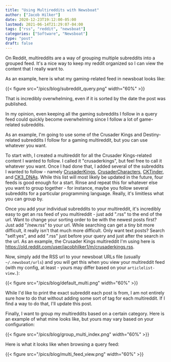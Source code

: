 ```yaml
---
title: "Using Multireddits with Newsboat"
author: ["Jacob Hilker"]
date: 2020-12-23T19:12:00-05:00
lastmod: 2021-06-14T21:29:07-04:00
tags: ["rss", "reddit", "newsboat"]
categories: ["Software", "Newsboat"]
type: "post"
draft: false
---
```


On Reddit, multireddits are a way of grouping multiple subreddits into a grouped feed. It's a nice way to keep my reddit organized so I can view the content that I really want to.

As an example, here is what my gaming-related feed in newsboat looks like:

{{< figure src="/pics/blog/subreddit_query.png" width="60%" >}}

That is incredibly overwhelming, even if it is sorted by the date the post was published.

In my opinion, even keeping all the gaming subreddits I follow in a query feed could quickly become overwhelming since I follow a lot of game-related subreddits.

As an example, I'm going to use some of the Crusader Kings and Destiny-related subreddits I follow for a gaming multireddit, but you can use whatever you want.

To start with, I created a multireddit for all the Crusader Kings-related content I wanted to follow. I called it "crusaderkings", but feel free to call it whatever you want. Once I had done that, I added several of the subreddits I wanted to follow - namely [CrusaderKings](https://reddit.com/r/CrusaderKings), [CrusaderCharacters](https://reddit.com/r/CrusaderCharacters), [CKTinder](https://reddit.com/r/CKTinder), and [CK3\_DNAs](https://reddit.com/r/ck3%5Fdnas). While this list will most likely be updated in the future, four feeds is good enough for a start. Rinse and repeat this for whatever else you want to group together - for instance, maybe you follow several subreddits for a particular programming language. Really, it's limitless what you can group by.

Once you add your individual subreddits to your multireddit, it's incredibly easy to get an rss feed of you multireddit - just add ".rss" to the end of the url. Want to change your sorting order to be with the newest posts first? Just add "/new.rss" to your url. While searching can get a tiny bit more difficult, it really isn't that much more difficult. Only want text posts? Search "self:yes", and add ".rss" just before your query and just after the search in the url. As an example, the Crusader Kings multireddit I'm using here is <https://old.reddit.com/user/jacobhilker1/m/crusaderkings.rss>.

Now, simply add the RSS url to your newsboat URLs file (usually `~/.newsboat/urls`) and you will get this when you view your multireddit feed (with my config, at least - yours may differ based on your `articlelist-view.`):

{{< figure src="/pics/blog/default_multi.png" width="60%" >}}

While I'd like to print the exact subreddit each post is from, I am not entirely sure how to do that without adding some sort of tag for each multireddit. If I find a way to do that, I'll update this post.

Finally, I want to group my multireddits based on a certain category. Here is an example of what mine looks like, but yours may vary based on your configuration:

{{< figure src="/pics/blog/group_multi_index.png" width="60%" >}}

Here is what it looks like when browsing a query feed:

{{< figure src="/pics/blog/multi_feed_view.png" width="60%" >}}